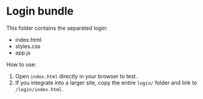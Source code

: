 # Login bundle

This folder contains the separated login:
- index.html
- styles.css
- app.js

How to use:
1) Open `index.html` directly in your browser to test.
2) If you integrate into a larger site, copy the entire `login/` folder and link to `/login/index.html`.
